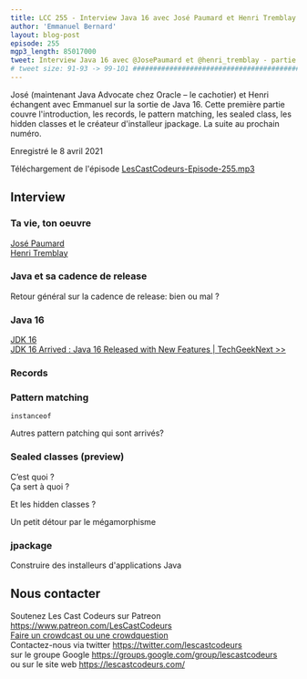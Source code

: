 ```yaml
---
title: LCC 255 - Interview Java 16 avec José Paumard et Henri Tremblay - partie 1
author: 'Emmanuel Bernard'
layout: blog-post
episode: 255
mgp3_length: 85017000
tweet: Interview Java 16 avec @JosePaumard et @henri_tremblay - partie 1
# tweet size: 91-93 -> 99-101 #######################################################################
---
```

José (maintenant Java Advocate chez Oracle – le cachotier) et Henri échangent avec Emmanuel sur la sortie de Java 16. 
Cette première partie couvre l'introduction, les records, le pattern matching, les sealed class, les hidden classes et le créateur d'installeur jpackage.
La suite au prochain numéro.

Enregistré le 8 avril 2021

Téléchargement de l'épisode [LesCastCodeurs-Episode-255.mp3](http://traffic.libsyn.com/lescastcodeurs/LesCastCodeurs-Episode-255.mp3)  

## Interview

### Ta vie, ton oeuvre

[José Paumard](https://twitter.com/JosePaumard)  
[Henri Tremblay](https://twitter.com/henri_tremblay)  

### Java et sa cadence de release

Retour général sur la cadence de release: bien ou mal ?

### Java 16

[JDK 16](https://openjdk.java.net/projects/jdk/16/)  
[JDK 16 Arrived : Java 16 Released with New Features | TechGeekNext >>](https://www.techgeeknext.com/java/java16-features)    

### Records

### Pattern matching

`instanceof`

Autres pattern patching qui sont arrivés?

### Sealed classes (preview)

C’est quoi  ?  
Ça sert à quoi  ?

Et les hidden classes ?

Un petit détour par le mégamorphisme

### jpackage

Construire des installeurs d'applications Java

## Nous contacter

Soutenez Les Cast Codeurs sur Patreon <https://www.patreon.com/LesCastCodeurs>  
[Faire un crowdcast ou une crowdquestion](https://lescastcodeurs.com/crowdcasting/)  
Contactez-nous via twitter <https://twitter.com/lescastcodeurs>  
sur le groupe Google <https://groups.google.com/group/lescastcodeurs>  
ou sur le site web <https://lescastcodeurs.com/>
<!-- vim: set spelllang=fr: -->
